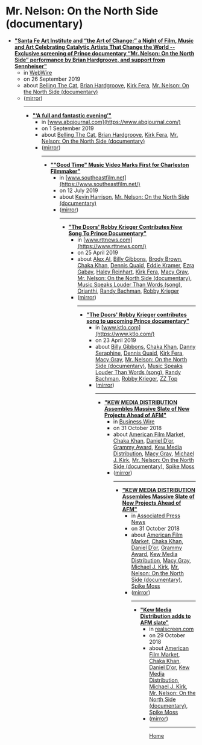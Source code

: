 # Mr. Nelson: On the North Side (documentary)

 - [**"Santa Fe Art Institute and “the Art of Change:” a Night of Film, Music and Art Celebrating Catalytic Artists That Change the World -- Exclusive screening of Prince documentary “Mr. Nelson: On the North Side” performance by Brian Hardgroove, and support from Sennheiser"**](https://www.webwire.com/ViewPressRel.asp?aId=247590)<ul><li>in [WebWire](https://www.webwire.com/)</li><li>on 26 September 2019</li><li>about [Belling The Cat](../../../topics/belling-the-cat/index.md), [Brian Hardgroove](../../../topics/brian-hardgroove/index.md), [Kirk Fera](../../../topics/kirk-fera/index.md), [Mr. Nelson: On the North Side (documentary)](../../../topics/documentary/mr-nelson-on-the-north-side/index.md)</li><li>([mirror](https://web.archive.org/web/*/https://www.webwire.com/ViewPressRel.asp?aId=247590))</li><ul>

----

 - [**"‘A full and fantastic evening’"**](https://www.abqjournal.com/1360440/a-full-and-fantastic-evening.html)<ul><li>in [www.abqjournal.com](https://www.abqjournal.com/)</li><li>on 1 September 2019</li><li>about [Belling The Cat](../../../topics/belling-the-cat/index.md), [Brian Hardgroove](../../../topics/brian-hardgroove/index.md), [Kirk Fera](../../../topics/kirk-fera/index.md), [Mr. Nelson: On the North Side (documentary)](../../../topics/documentary/mr-nelson-on-the-north-side/index.md)</li><li>([mirror](https://web.archive.org/web/*/https://www.abqjournal.com/1360440/a-full-and-fantastic-evening.html))</li><ul>

----

 - [**""Good Time" Music Video  Marks First for Charleston Filmmaker"**](https://www.southeastfilm.net/copy-of-carolina-film-alliance)<ul><li>in [www.southeastfilm.net](https://www.southeastfilm.net/)</li><li>on 12 July 2019</li><li>about [Kevin Harrison](../../../topics/kevin-harrison/index.md), [Mr. Nelson: On the North Side (documentary)](../../../topics/documentary/mr-nelson-on-the-north-side/index.md)</li><li>([mirror](https://web.archive.org/web/*/https://www.southeastfilm.net/copy-of-carolina-film-alliance))</li><ul>

----

 - [**"The Doors' Robby Krieger Contributes New Song To Prince Documentary"**](https://www.rttnews.com/2995487/the-doors-robby-krieger-contributes-new-song-to-prince-documentary.aspx)<ul><li>in [www.rttnews.com](https://www.rttnews.com/)</li><li>on 25 April 2019</li><li>about [Alex Al](../../../topics/alex-al/index.md), [Billy Gibbons](../../../topics/billy-gibbons/index.md), [Brody Brown](../../../topics/brody-brown/index.md), [Chaka Khan](../../../topics/chaka-khan/index.md), [Dennis Quaid](../../../topics/dennis-quaid/index.md), [Eddie Kramer](../../../topics/eddie-kramer/index.md), [Ezra Gabay](../../../topics/ezra-gabay/index.md), [Haley Reinhart](../../../topics/haley-reinhart/index.md), [Kirk Fera](../../../topics/kirk-fera/index.md), [Macy Gray](../../../topics/macy-gray/index.md), [Mr. Nelson: On the North Side (documentary)](../../../topics/documentary/mr-nelson-on-the-north-side/index.md), [Music Speaks Louder Than Words (song)](../../../topics/song/music-speaks-louder-than-words/index.md), [Orianthi](../../../topics/orianthi/index.md), [Randy Bachman](../../../topics/randy-bachman/index.md), [Robby Krieger](../../../topics/robby-krieger/index.md)</li><li>([mirror](https://web.archive.org/web/*/https://www.rttnews.com/2995487/the-doors-robby-krieger-contributes-new-song-to-prince-documentary.aspx))</li><ul>

----

 - [**"The Doors' Robby Krieger contributes song to upcoming Prince documentary"**](https://www.ktlo.com/2019/04/23/the-doors-robby-krieger-contributes-song-to-upcoming-prince-documentary/)<ul><li>in [www.ktlo.com](https://www.ktlo.com/)</li><li>on 23 April 2019</li><li>about [Billy Gibbons](../../../topics/billy-gibbons/index.md), [Chaka Khan](../../../topics/chaka-khan/index.md), [Danny Seraphine](../../../topics/danny-seraphine/index.md), [Dennis Quaid](../../../topics/dennis-quaid/index.md), [Kirk Fera](../../../topics/kirk-fera/index.md), [Macy Gray](../../../topics/macy-gray/index.md), [Mr. Nelson: On the North Side (documentary)](../../../topics/documentary/mr-nelson-on-the-north-side/index.md), [Music Speaks Louder Than Words (song)](../../../topics/song/music-speaks-louder-than-words/index.md), [Randy Bachman](../../../topics/randy-bachman/index.md), [Robby Krieger](../../../topics/robby-krieger/index.md), [ZZ Top](../../../topics/zz-top/index.md)</li><li>([mirror](https://web.archive.org/web/*/https://www.ktlo.com/2019/04/23/the-doors-robby-krieger-contributes-song-to-upcoming-prince-documentary/))</li><ul>

----

 - [**"KEW MEDIA DISTRIBUTION Assembles Massive Slate of New Projects Ahead of AFM"**](https://www.businesswire.com/news/home/20181031005865/en/)<ul><li>in [Business Wire](https://www.businesswire.com/)</li><li>on 31 October 2018</li><li>about [American Film Market](../../../topics/american-film-market/index.md), [Chaka Khan](../../../topics/chaka-khan/index.md), [Daniel D’or](../../../topics/daniel-d-or/index.md), [Grammy Award](../../../topics/grammy-award/index.md), [Kew Media Distribution](../../../topics/kew-media-distribution/index.md), [Macy Gray](../../../topics/macy-gray/index.md), [Michael J. Kirk](../../../topics/michael-j-kirk/index.md), [Mr. Nelson: On the North Side (documentary)](../../../topics/documentary/mr-nelson-on-the-north-side/index.md), [Spike Moss](../../../topics/spike-moss/index.md)</li><li>([mirror](https://web.archive.org/web/*/https://www.businesswire.com/news/home/20181031005865/en/))</li><ul>

----

 - [**"KEW MEDIA DISTRIBUTION Assembles Massive Slate of New Projects Ahead of AFM"**](https://apnews.com/BusinessWire/418ba9bb1ee245ee9c3fb0cb4202aa3d)<ul><li>in [Associated Press News](https://apnews.com/)</li><li>on 31 October 2018</li><li>about [American Film Market](../../../topics/american-film-market/index.md), [Chaka Khan](../../../topics/chaka-khan/index.md), [Daniel D’or](../../../topics/daniel-d-or/index.md), [Grammy Award](../../../topics/grammy-award/index.md), [Kew Media Distribution](../../../topics/kew-media-distribution/index.md), [Macy Gray](../../../topics/macy-gray/index.md), [Michael J. Kirk](../../../topics/michael-j-kirk/index.md), [Mr. Nelson: On the North Side (documentary)](../../../topics/documentary/mr-nelson-on-the-north-side/index.md), [Spike Moss](../../../topics/spike-moss/index.md)</li><li>([mirror](https://web.archive.org/web/*/https://apnews.com/BusinessWire/418ba9bb1ee245ee9c3fb0cb4202aa3d))</li><ul>

----

 - [**"Kew Media Distribution adds to AFM slate"**](https://realscreen.com/2018/10/29/kew-media-distribution-adds-to-afm-slate/)<ul><li>in [realscreen.com](https://realscreen.com/)</li><li>on 29 October 2018</li><li>about [American Film Market](../../../topics/american-film-market/index.md), [Chaka Khan](../../../topics/chaka-khan/index.md), [Daniel D’or](../../../topics/daniel-d-or/index.md), [Kew Media Distribution](../../../topics/kew-media-distribution/index.md), [Michael J. Kirk](../../../topics/michael-j-kirk/index.md), [Mr. Nelson: On the North Side (documentary)](../../../topics/documentary/mr-nelson-on-the-north-side/index.md), [Spike Moss](../../../topics/spike-moss/index.md)</li><li>([mirror](https://web.archive.org/web/*/https://realscreen.com/2018/10/29/kew-media-distribution-adds-to-afm-slate/))</li><ul>

----

[Home](../index.md)
